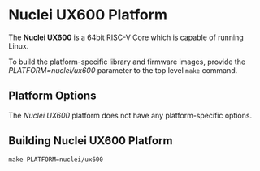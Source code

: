 Nuclei UX600 Platform
=====================

The **Nuclei UX600** is a 64bit RISC-V Core which is capable of running Linux.

To build the platform-specific library and firmware images, provide the
*PLATFORM=nuclei/ux600* parameter to the top level `make` command.

Platform Options
----------------

The *Nuclei UX600* platform does not have any platform-specific options.

Building Nuclei UX600 Platform
------------------------------

```
make PLATFORM=nuclei/ux600
```